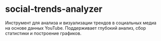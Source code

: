 # social-trends-analyzer
Инструмент для анализа и визуализации трендов в социальных медиа на основе данных YouTube. Поддерживает глубокий анализ, сбор статистики и построение графиков.
